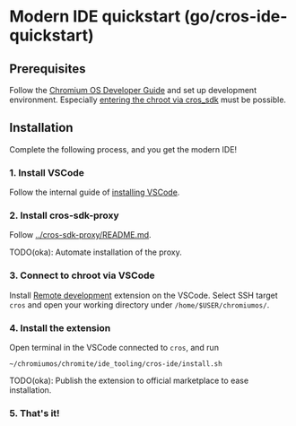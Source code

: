 # Modern IDE quickstart (go/cros-ide-quickstart)

## Prerequisites

Follow the [Chromium OS Developer Guide] and set up development environment.
Especially [entering the chroot via cros_sdk] must be possible.

[Chromium OS Developer Guide]: https://chromium.googlesource.com/chromiumos/docs/+/HEAD/developer_guide.md#chromium-os-developer-guide
[entering the chroot via cros_sdk]: https://chromium.googlesource.com/chromiumos/docs/+/HEAD/developer_guide.md#Enter-the-chroot

## Installation

Complete the following process, and you get the modern IDE!

### 1. Install VSCode

Follow the internal guide of [installing VSCode](https://g3doc.corp.google.com/devtools/editors/vscode/g3doc/install.md?cl=head).

### 2. Install cros-sdk-proxy

Follow [../cros-sdk-proxy/README.md](../cros-sdk-proxy/README.md).

  TODO(oka): Automate installation of the proxy.

### 3. Connect to chroot via VSCode

Install [Remote development] extension on the VSCode.
Select SSH target `cros` and open your working directory under
`/home/$USER/chromiumos/`.

[Remote development]: https://marketplace.visualstudio.com/items?itemName=ms-vscode-remote.vscode-remote-extensionpack

### 4. Install the extension

Open terminal in the VSCode connected to `cros`, and run

```
~/chromiumos/chromite/ide_tooling/cros-ide/install.sh
```

  TODO(oka): Publish the extension to official marketplace to ease installation.

### 5. That's it!
